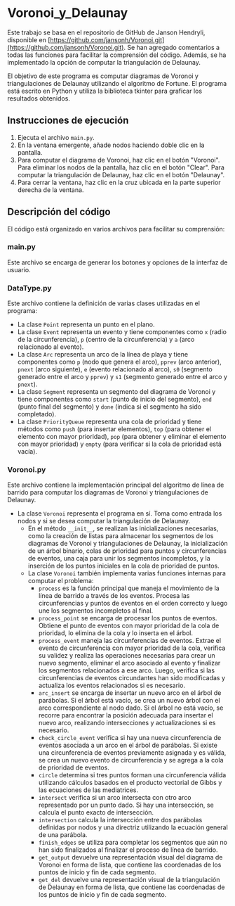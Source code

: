        
# Voronoi_y_Delaunay

Este trabajo se basa en el repositorio de GitHub de Janson Hendryli, disponible en [https://github.com/jansonh/Voronoi.git](https://github.com/jansonh/Voronoi.git). Se han agregado comentarios a todas las funciones para facilitar la comprensión del código. Además, se ha implementado la opción de computar la triangulación de Delaunay.

El objetivo de este programa es computar diagramas de Voronoi y triangulaciones de Delaunay utilizando el algoritmo de Fortune. El programa está escrito en Python y utiliza la biblioteca tkinter para graficar los resultados obtenidos.

## Instrucciones de ejecución

1. Ejecuta el archivo `main.py`.
2. En la ventana emergente, añade nodos haciendo doble clic en la pantalla.
3. Para computar el diagrama de Voronoi, haz clic en el botón "Voronoi". Para eliminar los nodos de la pantalla, haz clic en el botón "Clear". Para computar la triangulación de Delaunay, haz clic en el botón "Delaunay".
4. Para cerrar la ventana, haz clic en la cruz ubicada en la parte superior derecha de la ventana.

## Descripción del código

El código está organizado en varios archivos para facilitar su comprensión:

### main.py

Este archivo se encarga de generar los botones y opciones de la interfaz de usuario.

### DataType.py

Este archivo contiene la definición de varias clases utilizadas en el programa:

- La clase `Point` representa un punto en el plano.
- La clase `Event` representa un evento y tiene componentes como `x` (radio de la circunferencia), `p` (centro de la circunferencia) y `a` (arco relacionado al evento).
- La clase `Arc` representa un arco de la línea de playa y tiene componentes como `p` (nodo que genera el arco), `pprev` (arco anterior), `pnext` (arco siguiente), `e` (evento relacionado al arco), `s0` (segmento generado entre el arco y `pprev`) y `s1` (segmento generado entre el arco y `pnext`).
- La clase `Segment` representa un segmento del diagrama de Voronoi y tiene componentes como `start` (punto de inicio del segmento), `end` (punto final del segmento) y `done` (indica si el segmento ha sido completado).
- La clase `PriorityQueue` representa una cola de prioridad y tiene métodos como `push` (para insertar elementos), `top` (para obtener el elemento con mayor prioridad), `pop` (para obtener y eliminar el elemento con mayor prioridad) y `empty` (para verificar si la cola de prioridad está vacía).

### Voronoi.py

Este archivo contiene la implementación principal del algoritmo de línea de barrido para computar los diagramas de Voronoi y triangulaciones de Delaunay.

- La clase `Voronoi` representa el programa en sí. Toma como entrada los nodos y si se desea computar la triangulación de Delaunay.
  - En el método `__init__`, se realizan las inicializaciones necesarias, como la creación de listas para almacenar los segmentos de los diagramas de Voronoi y triangulaciones de Delaunay, la inicialización de un árbol binario, colas de prioridad para puntos y circunferencias de eventos, una caja para unir los segmentos incompletos, y la inserción de los puntos iniciales en la cola de prioridad de puntos.
  - La clase `Voronoi` también implementa varias funciones internas para computar el problema:
    - `process` es la función principal que maneja el movimiento de la línea de barrido a través de los eventos. Procesa las circunferencias y puntos de eventos en el orden correcto y luego une los segmentos incompletos al final.
    - `process_point` se encarga de procesar los puntos de eventos. Obtiene el punto de eventos con mayor prioridad de la cola de prioridad, lo elimina de la cola y lo inserta en el árbol.
    - `process_event` maneja las circunferencias de eventos. Extrae el evento de circunferencia con mayor prioridad de la cola, verifica su validez y realiza las operaciones necesarias para crear un nuevo segmento, eliminar el arco asociado al evento y finalizar los segmentos relacionados a ese arco. Luego, verifica si las circunferencias de eventos circundantes han sido modificadas y actualiza los eventos relacionados si es necesario.
    - `arc_insert` se encarga de insertar un nuevo arco en el árbol de parábolas. Si el árbol está vacío, se crea un nuevo árbol con el arco correspondiente al nodo dado. Si el árbol no está vacío, se recorre para encontrar la posición adecuada para insertar el nuevo arco, realizando intersecciones y actualizaciones si es necesario.
    - `check_circle_event` verifica si hay una nueva circunferencia de eventos asociada a un arco en el árbol de parábolas. Si existe una circunferencia de eventos previamente asignada y es válida, se crea un nuevo evento de circunferencia y se agrega a la cola de prioridad de eventos.
    - `circle` determina si tres puntos forman una circunferencia válida utilizando cálculos basados en el producto vectorial de Gibbs y las ecuaciones de las mediatrices.
    - `intersect` verifica si un arco intersecta con otro arco representado por un punto dado. Si hay una intersección, se calcula el punto exacto de intersección.
    - `intersection` calcula la intersección entre dos parábolas definidas por nodos y una directriz utilizando la ecuación general de una parábola.
    - `finish_edges` se utiliza para completar los segmentos que aún no han sido finalizados al finalizar el proceso de línea de barrido.
    - `get_output` devuelve una representación visual del diagrama de Voronoi en forma de lista, que contiene las coordenadas de los puntos de inicio y fin de cada segmento.
    - `get_del` devuelve una representación visual de la triangulación de Delaunay en forma de lista, que contiene las coordenadas de los puntos de inicio y fin de cada segmento.

            



































   
